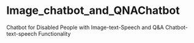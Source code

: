 # Image_chatbot_and_QNAChatbot
Chatbot for Disabled People with Image-text-Speech and Q&amp;A Chatbot-text-speech Functionality 
